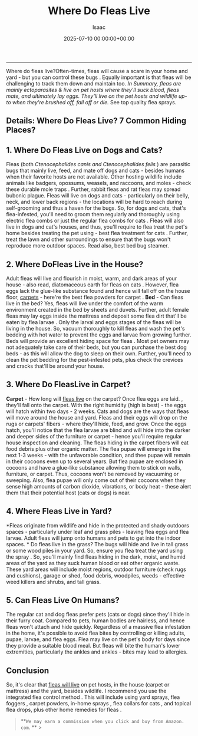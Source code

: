 ﻿---
title: Where Do Fleas Live
description: We may earn a commission when you click and buy from Amazon.com.  --- Where do fleas live?Often-times, fleas will cause a scare in your home and yard - but...
slug: /where-do-fleas-live/
date: 2025-07-10 00:00:00+00:00
lastmod: 2025-07-10 00:00:00+03:00
author: Isaac
categories:
- Fleas
- Guide
tags:
- fleas
- flea
- live
layout: post
---
---
Where do fleas live?Often-times, fleas will cause a scare in your home and yard - but you can control these bugs . Equally important is that fleas will be challenging to track them down and maintain too. *In Summary, fleas are mainly ectoparasites & live on pet hosts where they'll suck blood, fleas mate, and ultimately lay eggs. They'll live on the pet hosts and wildlife up-to when they're brushed off, fall off or die.*
See top quality flea sprays.
## Details: Where Do Fleas Live? 7 Common Hiding Places?
## 1. Where Do Fleas Live on Dogs and Cats?
Fleas (both *Ctenocephalides canis and Ctenocephalides felis* ) are parasitic bugs that mainly live, feed, and mate off dogs and cats - besides humans when their favorite hosts are not available. Other hosting wildlife include animals like badgers, opossums, weasels, and raccoons, and moles - check these durable mole traps . Further, rabbit fleas and rat fleas may spread bubonic plague.
Fleas will live on dogs and cats - particularly on their belly, neck, and lower back regions - the locations will be hard to reach during self-grooming and thus a haven for the bugs. So, for dogs and cats, that's flea-infested, you'll need to groom them regularly and thoroughly using electric flea combs or just the regular flea combs for cats .
Fleas will also live in dogs and cat's houses, and thus, you'll require to flea treat the pet's home besides treating the pet using - best flea treatment for cats . Further, treat the lawn and other surroundings to ensure that the bugs won't reproduce more outdoor spaces. Read also, best bed bug steamer.
## 2. Where DoFleas Live in the House?
Adult fleas will live and flourish in moist, warm, and dark areas of your house - also read, diatomaceous earth for fleas on cats . However, flea eggs lack the glue-like substance found and hence will fall off on the house floor, [carpets](https://pestpolicy.com/can-fleas-live-in-carpets/) - here're the best flea powders for carpet . **Bed** - Can fleas live in the bed? Yes, fleas will live under the comfort of the warm environment created in the bed by sheets and duvets.
Further, adult female fleas may lay eggs inside the mattress and deposit some flea dirt that'll be eaten by flea larvae . Only the larval and eggs stages of the fleas will be living in the house. So, vacuum thoroughly to kill fleas and wash the pet's bedding with hot water to prevent the eggs and larvae from growing further. Beds will provide an excellent hiding space for fleas .
Most pet owners may not adequately take care of their beds, but you can purchase the best dog beds - as this will allow the dog to sleep on their own. Further, you'll need to clean the pet bedding for the pest-infested pets, plus check the crevices and cracks that'll be around your house.
## 3. Where Do FleasLive in Carpet?
**Carpet** - How long will [fleas live](https://pestpolicy.com/can-fleas-live-on-clothes/) on the carpet? Once flea eggs are laid. , they'll fall onto the carpet. With the right humidity (high is best) - the eggs will hatch within two days - 2 weeks. Cats and dogs are the ways that fleas will move around the house and yard. Fleas and their eggs will drop on the rugs or carpets' fibers - where they'll hide, feed, and grow.
Once the eggs hatch, you'll notice that the flea larvae are blind and will hide into the darker and deeper sides of the furniture or carpet - hence you'll require regular house inspection and cleaning. The fleas hiding in the carpet fibers will eat food debris plus other organic matter. The flea pupae will emerge in the next 1-3 weeks - with the unfavorable condition, and thee pupae will remain in their cocoons even up to several years.
But flea pupae are enclosed in cocoons and have a glue-like substance allowing them to stick on walls, furniture, or carpet. Thus, cocoons won't be removed by vacuuming or sweeping. Also, flea pupae will only come out of their cocoons when they sense high amounts of carbon dioxide, vibrations, or body heat - these alert them that their potential host (cats or dogs) is near.
## 4. Where Fleas Live in Yard?
*Fleas originate from wildlife and hide in the protected and shady outdoors spaces - particularly under leaf and grass piles - leaving flea eggs and flea larvae. Adult fleas will jump onto humans and pets to get into the indoor spaces. * Do fleas live in the grass? The bugs will hide and live in tall grass or some wood piles in your yard. So, ensure you flea treat the yard using the spray .
So, you'll mainly find fleas hiding in the dark, moist, and humid areas of the yard as they suck human blood or eat other organic waste. These yard areas will include moist regions, outdoor furniture (check rugs and cushions), garage or shed, food debris, woodpiles, weeds - effective weed killers and shrubs, and tall grass.
## **5. Can Fleas Live On Humans?**
The regular cat and dog fleas prefer pets (cats or dogs) since they'll hide in their furry coat. Compared to pets, human bodies are hairless, and hence fleas won't attach and hide quickly. Regardless of a massive flea infestation in the home, it's possible to avoid flea bites by controlling or killing adults, pupae, larvae, and flea eggs. Flea may live on the pet's body for days since they provide a suitable blood meal.
But fleas will bite the human's lower extremities, particularly the ankles and ankles - bites may lead to allergies.
## Conclusion
So, it's clear that [fleas will live](https://pestpolicy.com/can-fleas-live-in-human-hair/) on pet hosts, in the house (carpet or mattress) and the yard, besides wildlife. I recommend you use the integrated flea control method . This will include using yard sprays, flea foggers , carpet powders, in-home sprays , flea collars for cats , and topical flea drops, plus other home remedies for fleas .

> **`We may earn a commission when you click and buy from Amazon. com`. ** >

